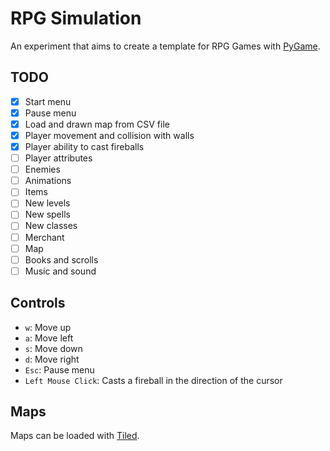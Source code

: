 # RPG Simulation

An experiment that aims to create a template for RPG Games with [PyGame](https://www.pygame.org/news).

## TODO

- [x] Start menu
- [x] Pause menu
- [x] Load and drawn map from CSV file
- [x] Player movement and collision with walls
- [x] Player ability to cast fireballs
- [ ] Player attributes
- [ ] Enemies
- [ ] Animations
- [ ] Items
- [ ] New levels
- [ ] New spells
- [ ] New classes
- [ ] Merchant
- [ ] Map
- [ ] Books and scrolls
- [ ] Music and sound

## Controls

- `w`: Move up
- `a`: Move left
- `s`: Move down
- `d`: Move right
- `Esc`: Pause menu
- `Left Mouse Click`: Casts a fireball in the direction of the cursor

## Maps

Maps can be loaded with [Tiled](https://www.mapeditor.org/).